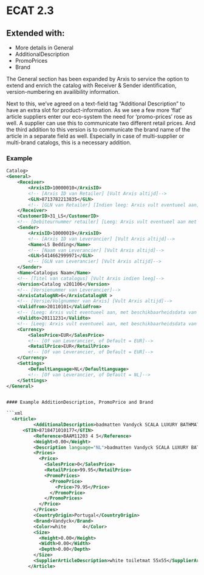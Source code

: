 # ECAT 2.3


## Extended with:

- More details in General
- AdditionalDescription
- PromoPrices
- Brand

The General section has been expanded by Arxis to service the option to extend and enrich the catalog with Receiver & Sender identification, version-numbering en availibility information.

Next to this, we’ve agreed on a text-field tag “Additional Description” to have an extra slot for product-information. As we see a few more ‘flat’ article suppliers enter our eco-system the need for ‘promo-prices’ rose as well. A supplier can use this to communicate two different retail prices. 
And the third addition to this version is to communicate the brand name of the article in a separate field as well. Especially in case of multi-supplier or multi-brand catalogs, this is a necessary addition.


### Example <General>

```xml
Catalog>
<General>
	<Receiver>
		<ArxisID>10000010</ArxisID> 
		<!-- [Arxis ID van Retailer] [Vult Arxis altijd]-->
		<GLN>8713782213835</GLN> 
		<!-- [GLN van Retailer] [Indien leeg: Arxis vult eventueel aan]-->
	</Receiver>
	<CustomerID>31_LS</CustomerID> 
	<!-- [Debiteurnummer retailer] [Leeg: Arxis vult eventueel aan met identificatienummer]-->
	<Sender>
		<ArxisID>10000019</ArxisID> 
		<!-- [Arxis ID van Leverancier] [Vult Arxis altijd]-->
		<Name>LS Bedding</Name> 
		<!-- [Naam van Leverancier] [Vult Arxis altijd]-->
		<GLN>5414662999971</GLN> 
		<!-- [GLN van Leverancier] [Vult Arxis altijd]-->
	</Sender>
	<Name>Catalogus Naam</Name> 
	<!-- [Titel van catalogus] [Vult Arxis indien leeg]-->
	<Version>Catalog v201106</Version> 
	<!-- [Versienummer van Leverancier]-->
	<ArxisCatalogNR>6</ArxisCatalogNR > 
	<!-- [Versie/Volgnummer van Arxis] [Vult Arxis altijd]-->	
	<Validfrom>20110101</Validfrom> 
	<!-- [Leeg: Arxis vult eventueel aan, met beschikbaarheidsdata van Arxis]-->
	<Validto>20111231</Validto> 
	<!-- [Leeg: Arxis vult eventueel aan, met beschikbaarheidsdata van Arxis]-->
	<Currency> 
		<SalesPrice>EUR</SalesPrice>
		<!-- [Of van Leverancier, of Default = EUR]-->
		<RetailPrice>EUR</RetailPrice> 
		<!-- [Of van Leverancier, of Default = EUR]-->
	</Currency>
	<Settings> 
		<DefaultLanguage>NL</DefaultLanguage> 
		<!-- [Of van Leverancier, of Default = NL]-->
	</Settings>
</General> 


#### Example AdditionDescription, PromoPrice and Brand

```xml
  <Article>
          <AdditionalDescription>badmatten Vandyck SCALA LUXURY BATHMAT</AdditionalDescription>
 	  <GTIN>8718471010177</GTIN>
          <Reference>BAAM11203 4 5</Reference>
          <Weight>0.00</Weight>
          <Description language="NL">badmatten Vandyck SCALA LUXURY BATHMAT white toiletmat 55x55</Description>
          <Prices>
            <Price>
              <SalesPrice>0</SalesPrice>
              <RetailPrice>99.95</RetailPrice>
              <PromoPrices>
                <PromoPrice>
                  <Price>79.95</Price>
                </PromoPrice>
              </PromoPrices>
            </Price>
          </Prices>
          <CountryOrigin>Portugal</CountryOrigin>
          <Brand>Vandyck</Brand>
          <Color>white      4</Color>
          <Size>
            <Height>0.00</Height>
            <Width>0.00</Width>
            <Depth>0.00</Depth>
          </Size>
          <SupplierArticleDescription>white toiletmat 55x55</SupplierArticleDescription>
        </Article>

```

